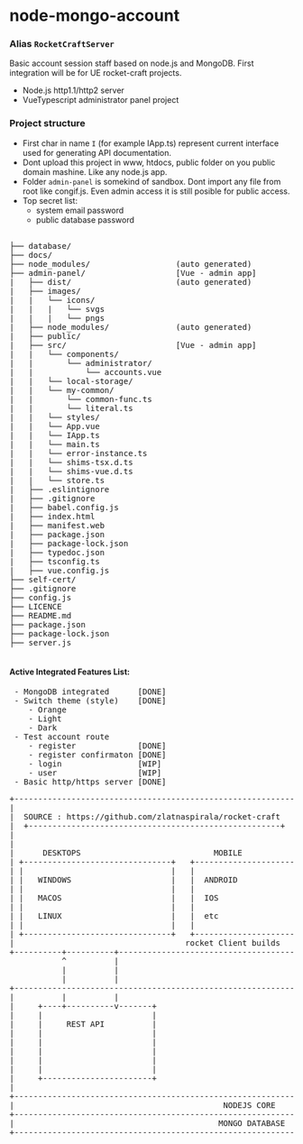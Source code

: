 
# node-mongo-account
### Alias `RocketCraftServer`

Basic account session staff based on node.js and MongoDB.
First integration will be for UE rocket-craft projects.

 - Node.js http1.1/http2 server
 - VueTypescript administrator panel project


### Project structure ###

 - First char in name `I` (for example IApp.ts) represent 
   current interface used for generating API documentation.
 - Dont upload this project in www, htdocs, public folder
   on you public domain mashine. Like any node.js app.
 - Folder `admin-panel` is somekind of sandbox.
   Dont import any file from root like congif.js.
   Even admin access it is still posible for public access.
 - Top secret list: 
      - system email password
      - public database password

<pre>

├── database/ 
├── docs/  
├── node_modules/                  (auto generated)
├── admin-panel/                   [Vue - admin app]
|   ├── dist/                      (auto generated)
|   ├── images/
|   |   └── icons/
|   |   |   └── svgs
|   |   |   └── pngs
|   ├── node_modules/              (auto generated)
|   ├── public/  
|   ├── src/                       [Vue - admin app]
|   |   └── components/            
|   |       └── administrator/
|   |           └── accounts.vue
|   |   └── local-storage/
|   |   └── my-common/
|   |       └── common-func.ts
|   |       └── literal.ts
|   |   └── styles/
|   |   └── App.vue
|   |   └── IApp.ts
|   |   └── main.ts
|   |   └── error-instance.ts
|   |   └── shims-tsx.d.ts
|   |   └── shims-vue.d.ts
|   |   └── store.ts
|   ├── .eslintignore
|   ├── .gitignore
|   ├── babel.config.js
|   ├── index.html
|   ├── manifest.web
|   ├── package.json
|   ├── package-lock.json
|   ├── typedoc.json
|   ├── tsconfig.ts
|   ├── vue.config.js
├── self-cert/
├── .gitignore  
├── config.js  
├── LICENCE
├── README.md
├── package.json
├── package-lock.json
├── server.js

</pre>

#### Active Integrated Features List:
<pre>
 - MongoDB integrated      [DONE]
 - Switch theme (style)    [DONE]
    - Orange
    - Light
    - Dark
 - Test account route
    - register             [DONE]
    - register confirmaton [DONE]
    - login                [WIP]
    - user                 [WIP]
 - Basic http/https server [DONE]
</pre>


<pre>
+-------------------------------------------------------------------------------------------------------+
|                                                                                                       |
|  SOURCE : https://github.com/zlatnaspirala/rocket-craft                                               |
|  +-----------------------------------------------------+                                              |
|                                                                                                       |
|                                                                                                       |
|      DESKTOPS                            MOBILE                           WEB                         |
| +-------------------------------+   +------------------------------+  +----------------------------+  |
| |                               |   |                              |  |                            |  |
| |   WINDOWS                     |   |  ANDROID                     |  | Unreal export direct from  |  |
| |                               |   |                              |  | 4.22 or use engine who was |  |
| |   MACOS                       |   |  IOS                         |  | builded from source.       |  |
| |                               |   |                              |  |                            |  |
| |   LINUX                       |   |  etc                         |  | Also can be used by any    |  |
| |                               |   |                              |  | web application            |  |
| +-------------------------------+   +------------------------------+  +----------------------------+  |
|                                    rocket Client builds                                               |
+----------+----------+---------------------------------------------------------------------------------+
           ^          |
           |          |
           |          |
+-------------------------------------------------------------------------------------------------------+
|          |          |                                                                                 |
|     +----+----------v-------+                                       +-----------------------------+   |
|     |                       |                                       |                             |   |
|     |     REST API          |                                       |  HTTP, HTTPS (1.1 or 2)     |   |
|     |                       |                                       |                             |   |
|     |                       |                                       +-----------------------------+   |
|     |                       |                                                                         |
|     |                       |                                                                         |
|     |                       |                                                                         |
|     +-----------------------+                                                                         |
|                                                                                                       |
+-------------------------------------------------------------------------------------------------------+
|                                            NODEJS CORE                                                |
+-------------------------------------------------------------------------------------------------------+
|                                           MONGO DATABASE                                              |
+-------------------------------------------------------------------------------------------------------+

</pre>

